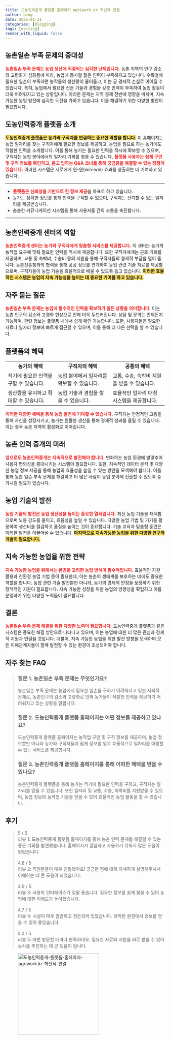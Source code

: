 ```yaml
---
title: 도농인력중개 플랫폼 홈페이지 agriwork.kr 혁신적 연결
author: bing
date: 2025-01-31
categories: [Blogging]
tags: [writing]
render_with_liquid: false
---
```



<h2 id='농촌일손부족문제의중대성'>농촌일손 부족 문제의 중대성</h2>

<p><b><span style="color: #ee2323;">농촌일손 부족 문제는 농업 생산에 직결되는 심각한 난제입니다.</span></b> 농촌 지역의 인구 감소와 고령화가 심화됨에 따라, 농업에 종사할 젊은 인력이 부족해지고 있습니다. 수확철에 필요한 일손이 부족하면 농작물의 생산량이 줄어들고, 이는 곧 경제적 손실로 이어질 수 있습니다. 특히, 농업에서 필요한 전문 기술과 경험을 갖춘 인력이 부족하여 농업 활동이 더욱 어려워지고 있는 상황입니다. 이러한 문제는 지역 경제 전반에 영향을 미치며, 지속 가능한 농업 발전에 심각한 도전을 가하고 있습니다. 이를 해결하기 위한 다양한 방안이 필요합니다.</p>

<h2 id='도농인력중개플랫폼소개'>도농인력중개 플랫폼 소개</h2>

<p><b><span style="background-color: #ffe066;">도농인력중개 플랫폼은 농가와 구직자를 연결하는 중요한 역할을 합니다.</span></b> 이 홈페이지는 농업 일자리를 찾는 구직자에게 필요한 정보를 제공하고, 농업을 필요로 하는 농가에도 적합한 인력을 소개합니다. 이를 통해 농가는 필요한 인력을 적시에 확보할 수 있으며, 구직자는 농업 분야에서의 일자리 기회를 찾을 수 있습니다. <b><span style="color: #ee2323;">플랫폼 사용자는 쉽게 구인 및 구직 정보를 확인하고, 묻고 답하는 Q&A 코너를 통해 궁금증을 해결할 수 있는 장점이 있습니다.</span></b> 이러한 시스템은 서로에게 윈-윈(win-win) 효과를 창출하는 데 기여하고 있습니다.</p>

<hr />

<ul>
    <li><b><span style="color: #ee2323;">플랫폼은 신뢰성을 기반으로 한 정보 제공</span></b>을 목표로 하고 있습니다.</li>
    <li>농가는 정확한 정보를 통해 인력을 구직할 수 있으며, 구직자는 신뢰할 수 있는 일자리를 제공받습니다.</li>
    <li>촘촘한 커뮤니케이션 시스템을 통해 사용자들 간의 소통을 촉진합니다.</li>
</ul>

<hr />

<h2 id='농촌인력중개센터의역할'>농촌인력중개 센터의 역할</h2>

<p><b><span style="color: #ee2323;">농촌인력중개 센터는 농가와 구직자에게 맞춤형 서비스를 제공합니다.</span></b> 이 센터는 농가의 농작업 요구에 맞춰 필요한 인력을 적시에 제공합니다. 또한 구직자에게는 근로 기회를 제공하며, 교통 및 숙박비, 수송비 등의 지원을 통해 구직자들의 경제적 부담을 덜어 줍니다. 농촌진흥청과의 협력을 통해 공공 정보를 연계하여 농업 관련 기술 자료를 제공함으로써, 구직자들이 농업 기술을 효율적으로 배울 수 있도록 돕고 있습니다. <b><span style="background-color: #ffe066;">이러한 효율적인 시스템은 농업의 지속 가능성을 높이는 데 중요한 기여를 하고 있습니다.</span></b></p>

<h2 id='자주묻는질문'>자주 묻는 질문</h2>

<p><b><span style="color: #ee2323;">농촌일손 부족 문제는 농업에 필수적인 인력을 확보하기 힘든 상황을 의미합니다.</span></b> 이는 농촌 인구의 감소와 고령화 현상으로 인해 더욱 두드러집니다. 상담 및 문의는 언제든지 가능하며, 관련 정보는 플랫폼 내에서 쉽게 확인 가능합니다. 또한, 사용자들은 필요한 자료나 일자리 정보에 빠르게 접근할 수 있으며, 이를 통해 더 나은 선택을 할 수 있습니다.</p>

<h2 id='플랫폼의혜택'>플랫폼의 혜택</h2>

<table>
    <tr>
        <td style="text-align: center; height: 17px;"><b>농가의 혜택</b></td>
        <td style="text-align: center; height: 17px;"><b>구직자의 혜택</b></td>
        <td style="text-align: center; height: 17px;"><b>공통의 혜택</b></td>
    </tr>
    <tr>
        <td>적기에 필요한 인력을 구할 수 있습니다.</td>
        <td>농업 분야에서 일자리를 확보할 수 있습니다.</td>
        <td>교통, 수송, 숙박비 지원을 받을 수 있습니다.</td>
    </tr>
    <tr>
        <td>생산량을 유지하고 확대할 수 있습니다.</td>
        <td>농업 기술과 경험을 쌓을 수 있습니다.</td>
        <td>효율적인 일자리 매칭 시스템을 제공합니다.</td>
    </tr>
</table>

<p><b><span style="color: #ee2323;">이러한 다양한 혜택을 통해 농업 발전에 기여할 수 있습니다.</span></b> 구직자는 안정적인 고용을 통해 자신을 성장시키고, 농가는 원활한 생산을 통해 경제적 성과를 올릴 수 있습니다. 이는 결국 농촌 지역의 활성화로 이어집니다.</p>

<h2 id='농촌인력중개의미래'>농촌 인력 중개의 미래</h2>

<p><b><span style="color: #ee2323;">앞으로도 농촌인력중개는 지속적으로 발전해야 합니다.</span></b> 변화하는 농업 환경에 발맞추어 사용자 편의성을 증대시키는 시스템이 필요합니다. 또한, 지속적인 데이터 분석 및 다양한 농업 정보 제공을 통해 농업의 효율성을 높일 수 있는 방안을 모색해야 합니다. 이를 통해 농촌 일손 부족 문제를 해결하고 더 많은 사람이 농업 분야에 진출할 수 있도록 증가시킬 필요가 있습니다.</p>

<h2 id='농업기술의발전'>농업 기술의 발전</h2>

<p><b><span style="color: #ee2323;">농업 기술의 발전은 농업 생산성을 높이는 중요한 열쇠입니다.</span></b> 최신 농업 기술을 채택함으로써 노동 강도를 줄이고, 효율성을 높일 수 있습니다. 다양한 농업 기법 및 기기를 활용하여 생산비를 절감하고 품질을 높이는 것이 중요합니다. 기술 교육과 맞춤형 훈련은 이러한 발전을 이끌어낼 수 있습니다. <b><span style="background-color: #ffe066;">마지막으로 지속가능한 농업을 위한 다양한 연구와 개발이 필요합니다.</span></b></p>

<h2 id='지속가능한농업을위한전략'>지속 가능한 농업을 위한 전략</h2>

<p><b><span style="color: #ee2323;">지속 가능한 농업을 위해서는 환경을 고려한 농업 방식이 필수적입니다.</span></b> 효율적인 자원 활용과 친환경 농업 기법 등이 필요한데, 이는 농촌의 생태계를 보호하는 데에도 중요한 역할을 합니다. 농업 관련 기술 발전뿐만 아니라, 농가의 경제적 안정을 보장하기 위한 정책적인 지원이 필요합니다. 지속 가능한 성장을 위한 농업의 방향성을 확립하고 이를 운영하기 위한 다양한 노력들이 필요합니다.</p>

<h2 id='결론'>결론</h2>

<p><b><span style="color: #ee2323;">농촌일손 부족 문제 해결을 위한 다양한 노력이 필요합니다.</span></b> 도농인력중개 플랫폼과 같은 시스템은 중요한 해결 방안으로 나타나고 있으며, 이는 농업에 대한 더 많은 관심과 경제적 지원과 연결될 것입니다. 더불어, 지속 가능한 농업을 위한 발전 방향을 모색하며 모든 이해관계자들이 함께 발전할 수 있는 환경이 조성되어야 합니다.</p>

<h2 id='자주_찾는_FAQ'>자주 찾는 FAQ</h2>
<div itemscope="" itemtype="https://schema.org/FAQPage">
<blockquote>
<div itemscope="" itemprop="mainEntity" itemtype="https://schema.org/Question">
<h3 itemprop="name">질문 1. 농촌일손 부족 문제는 무엇인가요?</h3>
<div itemscope="" itemprop="acceptedAnswer" itemtype="https://schema.org/Answer">
<span itemprop="text">
<p>농촌일손 부족 문제는 농업에서 필요한 일손을 구하기 어려워지고 있는 사회적 문제로, 농촌인구의 감소와 고령화로 인해 농가들이 적절한 인력을 확보하기 어려워지고 있는 상황을 말합니다.</p>
</span>
</div>
</div>
<div itemscope="" itemprop="mainEntity" itemtype="https://schema.org/Question">
<h3 itemprop="name">질문 2. 도농인력중개 플랫폼 홈페이지는 어떤 정보를 제공하고 있나요?</h3>
<div itemscope="" itemprop="acceptedAnswer" itemtype="https://schema.org/Answer">
<span itemprop="text">
<p>도농인력중개 플랫폼 홈페이지는 농작업 구인 및 구직 정보를 제공하며, 농업 정보뿐만 아니라 농가와 구직자들이 쉽게 정보를 얻고 효율적으로 일자리를 매칭할 수 있는 서비스를 제공합니다.</p>
</span>
</div>
</div>
<div itemscope="" itemprop="mainEntity" itemtype="https://schema.org/Question">
<h3 itemprop="name">질문 3. 농촌인력중개 플랫폼 홈페이지를 통해 어떠한 혜택을 받을 수 있나요?</h3>
<div itemscope="" itemprop="acceptedAnswer" itemtype="https://schema.org/Answer">
<span itemprop="text">
<p>농촌인력중개 플랫폼을 통해 농가는 적기에 필요한 인력을 구하고, 구직자는 일자리를 얻을 수 있습니다. 또한 일자리 및 교통, 수송, 숙박비를 지원받을 수 있으며, 농업 정보와 농작업 기술을 얻을 수 있어 효율적인 농업 활동을 할 수 있습니다.</p>
</span>
</div>
</div>
</blockquote>
</div>
<h2 id='후기'>후기</h2>
<div itemscope itemtype="https://schema.org/Product">
  <blockquote>
  <div itemprop="review" itemscope itemtype="https://schema.org/Review">
      <div itemprop="reviewRating" itemscope itemtype="https://schema.org/Rating"> <span itemprop="ratingValue">5</span> / <span itemprop="bestRating">5</span> </div>
      <span itemprop="reviewBody">리뷰 1: 도농인력중개 플랫폼 홈페이지를 통해 농촌 인력 문제를 해결할 수 있는 좋은 기회를 발견했습니다. 홈페이지가 깔끔하고 사용하기 쉬워서 많은 도움이 되었습니다. </span>
  </div>
  <br>
  <div itemprop="review" itemscope itemtype="https://schema.org/Review">
      <div itemprop="reviewRating" itemscope itemtype="https://schema.org/Rating"> <span itemprop="ratingValue">4.8</span> / <span itemprop="bestRating">5</span> </div>
      <span itemprop="reviewBody">리뷰 2: 직원분들이 매우 친절했어요! 궁금한 점에 대해 자세하게 설명해주셔서 이해하는 데 큰 도움이 되었습니다. </span>
  </div>
  <br>
  <div itemprop="review" itemscope itemtype="https://schema.org/Review">
      <div itemprop="reviewRating" itemscope itemtype="https://schema.org/Rating"> <span itemprop="ratingValue">4.9</span> / <span itemprop="bestRating">5</span> </div>
      <span itemprop="reviewBody">리뷰 3: 사용자 인터페이스가 정말 좋습니다. 필요한 정보를 쉽게 찾을 수 있어 농업에 대한 이해도가 높아졌습니다. </span>
  </div>
  <br>
  <div itemprop="review" itemscope itemtype="https://schema.org/Review">
      <div itemprop="reviewRating" itemscope itemtype="https://schema.org/Rating"> <span itemprop="ratingValue">4.7</span> / <span itemprop="bestRating">5</span> </div>
      <span itemprop="reviewBody">리뷰 4: 시설이 매우 깔끔하고 정돈되어 있었습니다. 쾌적한 환경에서 정보를 얻을 수 있어 좋았습니다. </span>
  </div>
  <br>
  <div itemprop="review" itemscope itemtype="https://schema.org/Review">
      <div itemprop="reviewRating" itemscope itemtype="https://schema.org/Rating"> <span itemprop="ratingValue">5.0</span> / <span itemprop="bestRating">5</span> </div>
      <span itemprop="reviewBody">리뷰 5: 매번 방문할 때마다 만족하네요. 필요한 자료와 지원을 바로 받을 수 있어 농사를 추진하는 데 큰 도움이 됩니다. </span>
  </div>
  </blockquote>
</div>
<figure class="image"><img src="https://somered.github.io/assets/img/thumbnail/도농인력중개-플랫폼-홈페이지-agriwork.kr-혁신적-연결.webp" alt="도농인력중개-플랫폼-홈페이지-agriwork.kr-혁신적-연결" width="256" height="256"></figure>